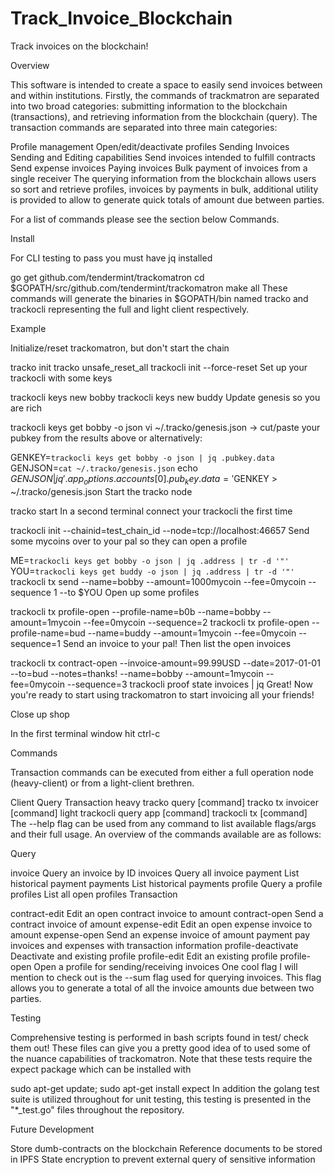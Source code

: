 # Track_Invoice_Blockchain

Track invoices on the blockchain!

Overview

This software is intended to create a space to easily send invoices between and within institutions. Firstly, the commands of trackmatron are separated into two broad categories: submitting information to the blockchain (transactions), and retrieving information from the blockchain (query). The transaction commands are separated into three main categories:

Profile management
Open/edit/deactivate profiles
Sending Invoices
Sending and Editing capabilities
Send invoices intended to fulfill contracts
Send expense invoices
Paying invoices
Bulk payment of invoices from a single receiver
The querying information from the blockchain allows users so sort and retrieve profiles, invoices by payments in bulk, additional utility is provided to allow to generate quick totals of amount due between parties.

For a list of commands please see the section below Commands.

Install

For CLI testing to pass you must have jq installed

go get github.com/tendermint/trackomatron
cd $GOPATH/src/github.com/tendermint/trackomatron
make all
These commands will generate the binaries in $GOPATH/bin named tracko and trackocli representing the full and light client respectively.

Example

Initialize/reset trackomatron, but don't start the chain

tracko init
tracko unsafe_reset_all
trackocli init --force-reset
Set up your trackocli with some keys

trackocli keys new bobby
trackocli keys new buddy
Update genesis so you are rich

trackocli keys get bobby -o json
vi ~/.tracko/genesis.json
-> cut/paste your pubkey from the results above
or alternatively:

GENKEY=`trackocli keys get bobby -o json | jq .pubkey.data`
GENJSON=`cat ~/.tracko/genesis.json`
echo $GENJSON | jq '.app_options.accounts[0].pub_key.data='$GENKEY > ~/.tracko/genesis.json 
Start the tracko node

tracko start
In a second terminal connect your trackocli the first time

trackocli init --chainid=test_chain_id --node=tcp://localhost:46657
Send some mycoins over to your pal so they can open a profile

ME=`trackocli keys get bobby -o json | jq .address | tr -d '"'`
YOU=`trackocli keys get buddy -o json | jq .address | tr -d '"'`
trackocli tx send --name=bobby --amount=1000mycoin --fee=0mycoin --sequence 1 --to $YOU
Open up some profiles

trackocli tx profile-open --profile-name=b0b --name=bobby --amount=1mycoin --fee=0mycoin --sequence=2
trackocli tx profile-open --profile-name=bud --name=buddy --amount=1mycoin --fee=0mycoin --sequence=1
Send an invoice to your pal! Then list the open invoices

trackocli tx contract-open --invoice-amount=99.99USD --date=2017-01-01 --to=bud --notes=thanks! --name=bobby --amount=1mycoin --fee=0mycoin --sequence=3
trackocli proof state invoices | jq
Great! Now you're ready to start using trackomatron to start invoicing all your friends!

Close up shop

In the first terminal window hit ctrl-c

Commands

Transaction commands can be executed from either a full operation node (heavy-client) or from a light-client brethren.

Client	Query	Transaction
heavy	tracko query [command]	tracko tx invoicer [command]
light	trackocli query app [command]	trackocli tx [command]
The --help flag can be used from any command to list available flags/args and their full usage. An overview of the commands available are as follows:

Query

invoice Query an invoice by ID
invoices Query all invoice
payment List historical payment
payments List historical payments
profile Query a profile
profiles List all open profiles
Transaction

contract-edit Edit an open contract invoice to amount
contract-open Send a contract invoice of amount
expense-edit Edit an open expense invoice to amount
expense-open Send an expense invoice of amount
payment pay invoices and expenses with transaction information
profile-deactivate Deactivate and existing profile
profile-edit Edit an existing profile
profile-open Open a profile for sending/receiving invoices
One cool flag I will mention to check out is the --sum flag used for querying invoices. This flag allows you to generate a total of all the invoice amounts due between two parties.

Testing

Comprehensive testing is performed in bash scripts found in test/ check them out! These files can give you a pretty good idea of to used some of the nuance capabilities of trackomatron. Note that these tests require the expect package which can be installed with

sudo apt-get update; sudo apt-get install expect
In addition the golang test suite is utilized throughout for unit testing, this testing is presented in the "*_test.go" files throughout the repository.

Future Development

Store dumb-contracts on the blockchain
Reference documents to be stored in IPFS
State encryption to prevent external query of sensitive information
